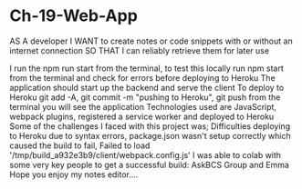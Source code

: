 # Ch-19-Web-App

AS A developer
I WANT to create notes or code snippets with or without an internet connection
SO THAT I can reliably retrieve them for later use

I run the npm run start from the terminal, to test this locally run npm start from the terminal and check for errors before deploying to Heroku
 The application should start up the backend and serve the client
 To deploy to Heroku git add -A, git commit -m "pushing to Heroku", git push from the terminal
 you will see the application 
 Technologies used are JavaScript, webpack plugins, registered a service worker and deployed to Heroku
 Some of the challenges I faced with this project was; Difficulties deploying to Heroku due to syntax errors, package.json wasn't setup correctly which caused the build to fail, Failed to load '/tmp/build_a932e3b9/client/webpack.config.js'
 I was able to colab with some very key people to get a successful build: AskBCS Group and Emma 
 Hope you enjoy my notes editor....